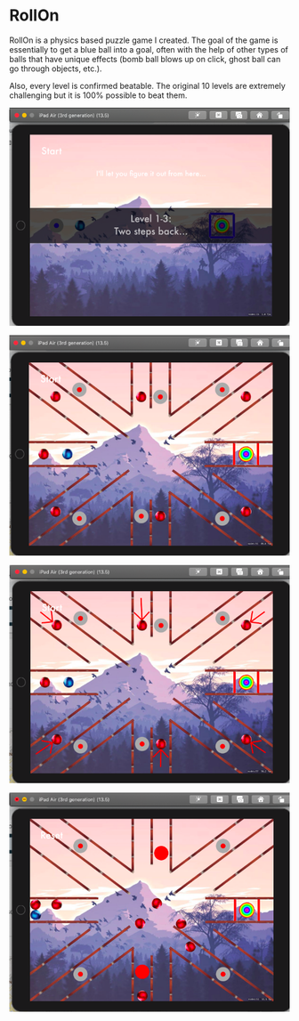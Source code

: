 # RollOn

RollOn is a physics based puzzle game I created. The goal of the game is essentially to get a blue ball into a goal, often with the help of other types of balls that have unique effects (bomb ball blows up on click, ghost ball can go through objects, etc.). 

Also, every level is confirmed beatable. The original 10 levels are extremely challenging but it is 100% possible to beat them. 

![Title Card](Screenshots/TitleCard.png?raw=true)

![Union Jack](Screenshots/UnionJack.png?raw=true)

![Union Jack Arrows](Screenshots/UnionJackArrows.png?raw=true)

![Union Jack Shot](Screenshots/UnionJackShot.png?raw=true)
